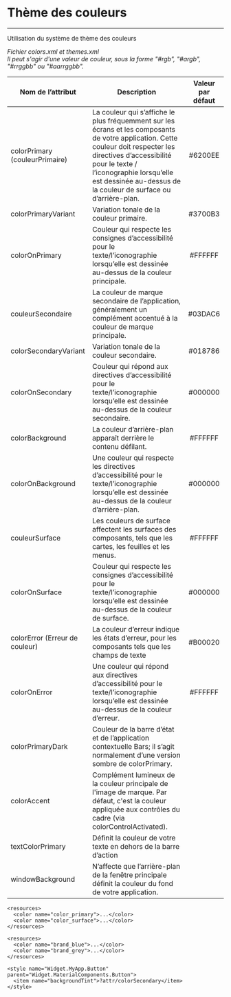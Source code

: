 # Thème des couleurs
---
<p>Utilisation du système de thème des couleurs</p>

*Fichier colors.xml et themes.xml*<br>
*Il peut s'agir d'une valeur de couleur, sous la forme "#rgb", "#argb", "#rrggbb" ou "#aarrggbb".*

| Nom de l’attribut              | Description                                                                                                                                                                                                                                                                   | Valeur par défaut | 
|--------------------------------|-------------------------------------------------------------------------------------------------------------------------------------------------------------------------------------------------------------------------------------------------------------------------------|:-----------------:|
| colorPrimary (couleurPrimaire) | La couleur qui s’affiche le plus fréquemment sur les écrans et les composants de votre application. Cette couleur doit respecter les directives d’accessibilité pour le texte / l’iconographie lorsqu’elle est dessinée au-dessus de la couleur de surface ou d’arrière-plan. |      #6200EE      | 
| colorPrimaryVariant            | Variation tonale de la couleur primaire.                                                                                                                                                                                                                                      |      #3700B3      | 
| colorOnPrimary                 | Couleur qui respecte les consignes d’accessibilité pour le texte/l’iconographie lorsqu’elle est dessinée au-dessus de la couleur principale.                                                                                                                                  |      #FFFFFF      | 
| couleurSecondaire              | La couleur de marque secondaire de l’application, généralement un complément accentué à la couleur de marque principale.                                                                                                                                                      |      #03DAC6      | 
| colorSecondaryVariant          | Variation tonale de la couleur secondaire.                                                                                                                                                                                                                                    |      #018786      | 
| colorOnSecondary               | Couleur qui répond aux directives d’accessibilité pour le texte/l’iconographie lorsqu’elle est dessinée au-dessus de la couleur secondaire.                                                                                                                                   |      #000000      | 
| colorBackground                | La couleur d’arrière-plan apparaît derrière le contenu défilant.                                                                                                                                                                                                              |      #FFFFFF      |
| colorOnBackground              | Une couleur qui respecte les directives d’accessibilité pour le texte/l’iconographie lorsqu’elle est dessinée au-dessus de la couleur d’arrière-plan.                                                                                                                         |      #000000      |
| couleurSurface                 | Les couleurs de surface affectent les surfaces des composants, tels que les cartes, les feuilles et les menus.                                                                                                                                                                |      #FFFFFF      |
| colorOnSurface                 | Couleur qui respecte les consignes d’accessibilité pour le texte/l’iconographie lorsqu’elle est dessinée au-dessus de la couleur de surface.                                                                                                                                  |      #000000      |
| colorError (Erreur de couleur) | La couleur d’erreur indique les états d’erreur, pour les composants tels que les champs de texte                                                                                                                                                                              |      #B00020      |
| colorOnError                   | Une couleur qui répond aux directives d’accessibilité pour le texte/l’iconographie lorsqu’elle est dessinée au-dessus de la couleur d’erreur.                                                                                                                                 |      #FFFFFF      |
| colorPrimaryDark               | Couleur de la barre d’état et de l’application contextuelle Bars; il s’agit normalement d’une version sombre de colorPrimary.                                                                                                                                                 |                   |
| colorAccent                    | Complément lumineux de la couleur principale de l'image de marque. Par défaut, c'est la couleur appliquée aux contrôles du cadre (via colorControlActivated).                                                                                                                 |                   |
| textColorPrimary               | Définit la couleur de votre texte en dehors de la barre d’action                                                                                                                                                                                                              |                   |
| windowBackground               | N’affecte que l’arrière-plan de la fenêtre principale définit la couleur du fond de votre application.                                                                                                                                                                        |                   |



```
<resources>
  <color name="color_primary">...</color>
  <color name="color_surface">...</color>
</resources>
```

```
<resources>
  <color name="brand_blue">...</color>
  <color name="brand_grey">...</color>
</resources>
```

```
<style name="Widget.MyApp.Button" parent="Widget.MaterialComponents.Button">
  <item name="backgroundTint">?attr/colorSecondary</item>
</style>
```